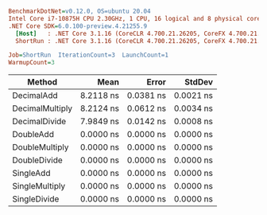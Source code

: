 ``` ini

BenchmarkDotNet=v0.12.0, OS=ubuntu 20.04
Intel Core i7-10875H CPU 2.30GHz, 1 CPU, 16 logical and 8 physical cores
.NET Core SDK=6.0.100-preview.4.21255.9
  [Host]   : .NET Core 3.1.16 (CoreCLR 4.700.21.26205, CoreFX 4.700.21.26205), X64 RyuJIT
  ShortRun : .NET Core 3.1.16 (CoreCLR 4.700.21.26205, CoreFX 4.700.21.26205), X64 RyuJIT

Job=ShortRun  IterationCount=3  LaunchCount=1  
WarmupCount=3  

```
|          Method |      Mean |     Error |    StdDev |
|---------------- |----------:|----------:|----------:|
|      DecimalAdd | 8.2118 ns | 0.0381 ns | 0.0021 ns |
| DecimalMultiply | 8.2124 ns | 0.0612 ns | 0.0034 ns |
|   DecimalDivide | 7.9849 ns | 0.0142 ns | 0.0008 ns |
|       DoubleAdd | 0.0000 ns | 0.0000 ns | 0.0000 ns |
|  DoubleMultiply | 0.0000 ns | 0.0000 ns | 0.0000 ns |
|    DoubleDivide | 0.0000 ns | 0.0000 ns | 0.0000 ns |
|       SingleAdd | 0.0000 ns | 0.0000 ns | 0.0000 ns |
|  SingleMultiply | 0.0000 ns | 0.0000 ns | 0.0000 ns |
|    SingleDivide | 0.0000 ns | 0.0000 ns | 0.0000 ns |
